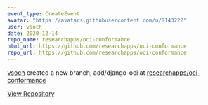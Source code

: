 ```yaml
---
event_type: CreateEvent
avatar: "https://avatars.githubusercontent.com/u/814322?"
user: vsoch
date: 2020-12-14
repo_name: researchapps/oci-conformance
html_url: https://github.com/researchapps/oci-conformance
repo_url: https://github.com/researchapps/oci-conformance
---
```


<a href='https://github.com/vsoch' target='_blank'>vsoch</a> created a new branch, add/django-oci at <a href='https://github.com/researchapps/oci-conformance' target='_blank'>researchapps/oci-conformance</a>

<a href='https://github.com/researchapps/oci-conformance' target='_blank'>View Repository</a>